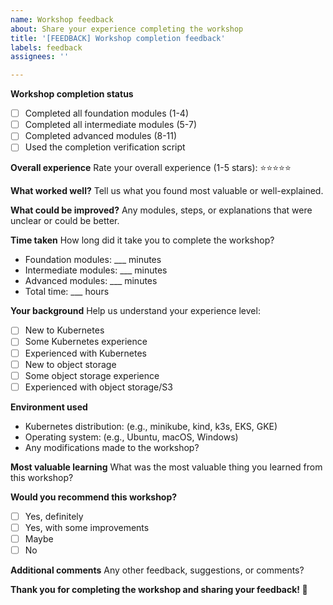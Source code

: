 ```yaml
---
name: Workshop feedback
about: Share your experience completing the workshop
title: '[FEEDBACK] Workshop completion feedback'
labels: feedback
assignees: ''

---
```


**Workshop completion status**
- [ ] Completed all foundation modules (1-4)
- [ ] Completed all intermediate modules (5-7)
- [ ] Completed advanced modules (8-11)
- [ ] Used the completion verification script

**Overall experience**
Rate your overall experience (1-5 stars): ⭐⭐⭐⭐⭐

**What worked well?**
Tell us what you found most valuable or well-explained.

**What could be improved?**
Any modules, steps, or explanations that were unclear or could be better.

**Time taken**
How long did it take you to complete the workshop?
- Foundation modules: ___ minutes
- Intermediate modules: ___ minutes  
- Advanced modules: ___ minutes
- Total time: ___ hours

**Your background**
Help us understand your experience level:
- [ ] New to Kubernetes
- [ ] Some Kubernetes experience
- [ ] Experienced with Kubernetes
- [ ] New to object storage
- [ ] Some object storage experience
- [ ] Experienced with object storage/S3

**Environment used**
- Kubernetes distribution: (e.g., minikube, kind, k3s, EKS, GKE)
- Operating system: (e.g., Ubuntu, macOS, Windows)
- Any modifications made to the workshop?

**Most valuable learning**
What was the most valuable thing you learned from this workshop?

**Would you recommend this workshop?**
- [ ] Yes, definitely
- [ ] Yes, with some improvements
- [ ] Maybe
- [ ] No

**Additional comments**
Any other feedback, suggestions, or comments?

**Thank you for completing the workshop and sharing your feedback! 🎉**
